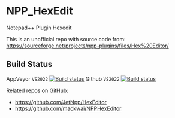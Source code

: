 # NPP_HexEdit
Notepad++ Plugin Hexedit

This is an unofficial repo with source code from:  
https://sourceforge.net/projects/npp-plugins/files/Hex%20Editor/


Build Status
------------

AppVeyor `VS2022`  [![Build status](https://ci.appveyor.com/api/projects/status/x8j5dnfur93n6six?svg=true)](https://ci.appveyor.com/project/chcg/npp-hexedit)
Github `VS2022`  [![Build status](https://github.com/chcg/NPP_HexEdit/actions/workflows/CI_build.yml/badge.svg)](https://github.com/chcg/NPP_HexEdit/actions/workflows/CI_build.yml)


Related repos on GitHub:
- https://github.com/JetNpp/HexEditor
- https://github.com/mackwai/NPPHexEditor
